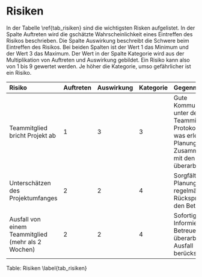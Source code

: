 # Risiken

In der Tabelle \ref{tab_risiken} sind die wichtigsten Risken aufgelistet. In der Spalte Auftreten wird die gschätzte Wahrscheinlichkeit eines Eintreffen des Risikos beschrieben. Die Spalte Auswirkung beschreibt die Schwere beim Eintreffen des Risikos. Bei beiden Spalten ist der Wert 1 das Minimum und der Wert 3 das Maximum. 
Der Wert in der Spalte Kategorie wird aus der Multiplikation von Auftreten und Auswirkung gebildet. Ein Risiko kann also von 1 bis 9 gewertet werden. Je höher die Kategorie, umso gefährlicher ist ein Risiko.

|  Risiko | Auftreten  | Auswirkung  | Kategorie  |  Gegenmassnahme |
|:------------------|-------|--------|-------|:--------------------------------------|
| Teammitglied bricht Projekt ab  |  1 | 3  |  3 | Gute Kommunikation unter den Teammitgliedern. Protokollieren, wer was erledigt hat. Planung in Zusammenarbeit mit den Betreuern überarbeiten   |
| Unterschätzen des Projektumfanges  | 2  | 2  |  4 | Sorgfältige Planung und regelmässig Rücksprache mit den Betreuern  |
| Ausfall von einem Teammitglied (mehr als 2 Wochen)  | 2  | 2  |  4 | Sofortiges Informieren von Betreuern. Planung überarbeiten und Ausfall berücksichtigen |

Table: Risiken \label{tab_risiken}
